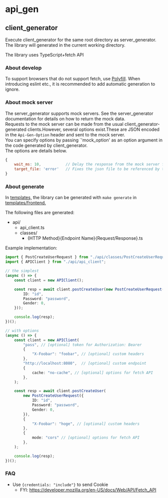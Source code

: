 # api_gen
## client_generator

Execute client_generator for the same root directory as server_generator.
The library will generated in the current working directory.

The library uses TypeScript+fetch API

### About develop

To support browsers that do not support fetch, use [Polyfill](https://github.com/github/fetch).
When introducing eslint etc., it is recommended to add automatic generation to ignore.

### About mock server
The server_generator supports mock servers. See the server_generator documentation for details on how to return the mock data.  
Requests to the mock server can be made from the usual client_generator-generated clients.However, several options exist.These are JSON encoded in the `Api-Gen-Option` header and sent to the mock server.  
You can specify options by passing `'mock_option' as an option argument in the code generated by client_generator.  
The options are details below.
```javascript
{
    wait_ms: 10,           // Delay the response from the mock server for the specified millisecond。 (example: 1000ms)
    target_file: 'error'   // Fixes the json file to be referenced by the mock server. You can omit the json file extension. (example: error.json)
}
```

### About generate

In [templates,](../templates) the library can be generated with `make generate` in [templates/frontend.](../templates/frontend)

The following files are generated:
- api/
    - api_client.ts
    - classes/
        - {HTTP Method}{Endpoint Name}{Request/Response}.ts


Example implementation:
```typescript
import { PostCreateUserRequest } from "./api/classes/PostCreateUserRequest";
import { APIClient } from "./api/api_client";

// the simplest
(async () => {
    const client = new APIClient();

    const resp = await client.postCreateUser(new PostCreateUserRequest({
        ID: "id",
        Password: "password",
        Gender: 0,
    }));

    console.log(resp);
})();

// with options
(async () => {
    const client = new APIClient(
        "pass", // [optional] token for Authorization: Bearer
        {
            "X-Foobar": "foobar", // [optional] custom headers
        },
        "http://localhost:8080",  // [optional] custom endpoint
        {
            cache: "no-cache", // [optional] options for fetch API
        },
    );

    const resp = await client.postCreateUser(
        new PostCreateUserRequest({
            ID: "id",
            Password: "password",
            Gender: 0,
        }),
        {
            "X-Foobar": "hoge", // [optional] custom headers
        },
        {
            mode: "cors" // [optional] options for fetch API 
        },
    );

    console.log(resp);
})();
```

### FAQ
- Use `{credentials: "include"}` to send Cookie
    - FYI: https://developer.mozilla.org/en-US/docs/Web/API/Fetch_API
